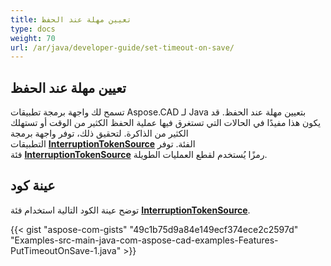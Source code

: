 ```yaml
---
title: تعيين مهلة عند الحفظ
type: docs
weight: 70
url: /ar/java/developer-guide/set-timeout-on-save/
---
```


## **تعيين مهلة عند الحفظ**

تسمح لك واجهة برمجة تطبيقات Aspose.CAD لـ Java بتعيين مهلة عند الحفظ. قد يكون هذا مفيدًا في الحالات التي تستغرق فيها عملية الحفظ الكثير من الوقت أو تستهلك الكثير من الذاكرة. لتحقيق ذلك، توفر واجهة برمجة التطبيقات [**InterruptionTokenSource**](https://reference.aspose.com/cad/java/com.aspose.cad/InterruptionTokenSource) الفئة. توفر فئة [**InterruptionTokenSource**](https://reference.aspose.com/cad/java/com.aspose.cad/InterruptionTokenSource) رمزًا يُستخدم لقطع العمليات الطويلة.

## عينة كود

توضح عينة الكود التالية استخدام فئة [**InterruptionTokenSource**](https://reference.aspose.com/cad/java/com.aspose.cad/InterruptionTokenSource).

{{< gist "aspose-com-gists" "49c1b75d9a84e149ecf374ece2c2597d" "Examples-src-main-java-com-aspose-cad-examples-Features-PutTimeoutOnSave-1.java" >}}
